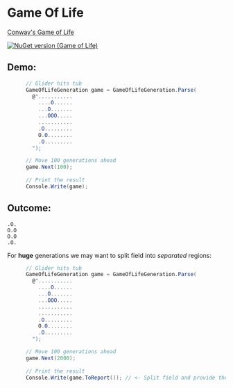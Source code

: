 # Game Of Life
[Conway's Game of Life](https://en.wikipedia.org/wiki/Conway%27s_Game_of_Life)

[![NuGet version (Game of Life)](https://img.shields.io/nuget/v/SimpleGames.Sudoku.svg?style=flat-square)](https://www.nuget.org/packages/SimpleGames.GameOfLife/)

## Demo:

```c#
      // Glider hits tub
      GameOfLifeGeneration game = GameOfLifeGeneration.Parse(
        @"...........
          ....O......
          ...O.......
          ...OOO.....
          ...........
          .O.........
          O.O........
          .O.........
        ");

      // Move 100 generations ahead
      game.Next(100);
      
      // Print the result
      Console.Write(game);
```

## Outcome:

```
.O.
O.O
O.O
.O.
```

For **huge** generations we may want to split field into *separated* regions: 

```c#
      // Glider hits tub
      GameOfLifeGeneration game = GameOfLifeGeneration.Parse(
        @"...........
          ....O......
          ...O.......
          ...OOO.....
          ...........
          ........... 
          .O.........
          O.O........
          .O.........
        ");

      // Move 100 generations ahead
      game.Next(2000);
      
      // Print the result
      Console.Write(game.ToReport()); // <- Split field and provide the report
```
